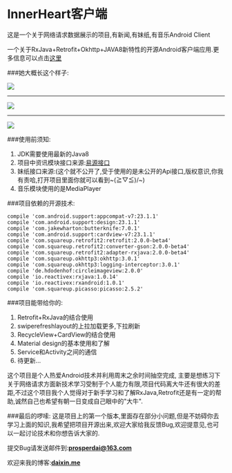 # InnerHeart客户端
这是一个关于网络请求数据展示的项目,有新闻,有妹纸,有音乐Android Client

一个关于RxJava+Retrofit+Okhttp+JAVA8新特性的开源Android客户端应用.更多信息可以点击<a href="http://daixin.me" target="_blank">这里</a>

###她大概长这个样子:


![](https://raw.githubusercontent.com/ishidai/InnerHeart/master/screen_shot/device2.png)

----------

![](https://raw.githubusercontent.com/ishidai/InnerHeart/master/screen_shot/device3.png)

----------

![](https://raw.githubusercontent.com/ishidai/InnerHeart/master/screen_shot/device4.png)

###使用前须知:


1. JDK需要使用最新的Java8
2. 项目中资讯模块接口来源:[易源接口](https://www.showapi.com/)
3. 妹纸接口来源:(这个就不公开了,受于使用的是未公开的Api接口,版权意识,你我有责哈,打开项目里面你就可以看到~\(≧▽≦)/~)
4. 音乐模块使用的是MediaPlayer


###项目依赖的开源技术:
  
    compile 'com.android.support:appcompat-v7:23.1.1'
    compile 'com.android.support:design:23.1.1'
    compile 'com.jakewharton:butterknife:7.0.1'
    compile 'com.android.support:cardview-v7:23.1.1'
    compile 'com.squareup.retrofit2:retrofit:2.0.0-beta4'
    compile 'com.squareup.retrofit2:converter-gson:2.0.0-beta4'
    compile 'com.squareup.retrofit2:adapter-rxjava:2.0.0-beta4'
    compile 'com.squareup.okhttp3:okhttp:3.0.1'
    compile 'com.squareup.okhttp3:logging-interceptor:3.0.1'
	compile 'de.hdodenhof:circleimageview:2.0.0'
    compile 'io.reactivex:rxjava:1.0.14'
    compile 'io.reactivex:rxandroid:1.0.1'
    compile 'com.squareup.picasso:picasso:2.5.2'



###项目能带给你的:

1. Retrofit+RxJava的结合使用
2. swiperefreshlayout的上拉加载更多,下拉刷新
3. RecycleView+CardView的结合使用
4. Material design的基本使用和了解
5. Service和Activity之间的通信
6. 待更新...

这个项目是个人热爱Android技术并利用周末之余时间抽空完成, 主要是想练习下关于网络请求方面新技术学习受制于个人能力有限,项目代码离大牛还有很大的差距,不过这个项目我个人觉得对于新手学习和了解RxJava,Retrofit还是有一定的帮助,诚然自己也希望有朝一日变成自己眼中的"大牛".

###最后的啰嗦:
这是项目上的第一个版本,里面存在部分小问题,但是不妨碍你去学习上面的知识,我希望把项目开源出来,欢迎大家给我反馈Bug,欢迎提意见,也可以一起讨论技术和你想告诉大家的.

提交Bug请发送邮件到:**prosperdai@163.com**

欢迎来我的博客:**<a href="http://daixin.me" target="_blank">daixin.me</a>**



    